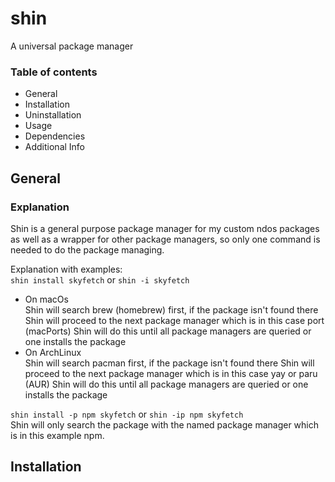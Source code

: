 # shin
A universal package manager

### Table of contents
- General
- Installation
- Uninstallation
- Usage
- Dependencies
- Additional Info

## General
### Explanation
Shin is a general purpose package manager for my custom ndos packages as well as a wrapper for other package managers, so only one command is needed to do the package managing.

Explanation with examples: </br>
`shin install skyfetch` or `shin -i skyfetch`</br>
- On macOs</br>
Shin will search brew (homebrew) first,
if the package isn't found there Shin will proceed to the next package manager
which is in this case port (macPorts)
Shin will do this until all package managers are queried or one installs the package
- On ArchLinux</br>
Shin will search pacman first,
if the package isn't found there Shin will proceed to the next package manager
which is in this case yay or paru (AUR)
Shin will do this until all package managers are queried or one installs the package</br>

`shin install -p npm skyfetch` or `shin -ip npm skyfetch`</br>
Shin will only search the package with the named package manager which is in this example npm.


## Installation
